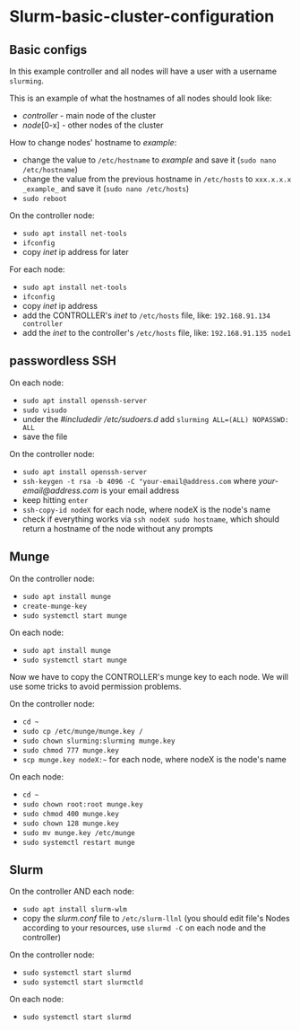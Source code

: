 # Slurm-basic-cluster-configuration

## Basic configs
In this example controller and all nodes will have a user with a username `slurming`.

This is an example of what the hostnames of all nodes should look like:
- _controller_ - main node of the cluster
- _node_[0-x] - other nodes of the cluster

How to change nodes' hostname to _example_:
- change the value to `/etc/hostname` to _example_ and save it (`sudo nano /etc/hostname`)
- change the value from the previous hostname in `/etc/hosts` to `xxx.x.x.x _example_` and save it (`sudo nano /etc/hosts`)
- `sudo reboot`

On the controller node:
- `sudo apt install net-tools`
- `ifconfig`
- copy _inet_ ip address for later

For each node:
- `sudo apt install net-tools`
- `ifconfig`
- copy _inet_ ip address
- add the CONTROLLER's _inet_ to `/etc/hosts` file, like: `192.168.91.134 controller`
- add the _inet_ to the controller's `/etc/hosts` file, like: `192.168.91.135 node1`


## passwordless SSH
On each node:
- `sudo apt install openssh-server`
- `sudo visudo`
- under the _#includedir /etc/sudoers.d_ add `slurming ALL=(ALL) NOPASSWD: ALL`
- save the file

On the controller node:
- `sudo apt install openssh-server`
- `ssh-keygen -t rsa -b 4096 -C "your-email@address.com` where _your-email@address.com_ is your email address
- keep hitting `enter`
- `ssh-copy-id nodeX` for each node, where nodeX is the node's name
- check if everything works via `ssh nodeX sudo hostname`, which should return a hostname of the node without any prompts


## Munge
On the controller node:
- `sudo apt install munge`
- `create-munge-key`
- `sudo systemctl start munge`

On each node:
- `sudo apt install munge`
- `sudo systemctl start munge`

Now we have to copy the CONTROLLER's munge key to each node. We will use some tricks to avoid permission problems.

On the controller node:
- `cd ~`
- `sudo cp /etc/munge/munge.key /`
- `sudo chown slurming:slurming munge.key`
- `sudo chmod 777 munge.key`
- `scp munge.key nodeX:~` for each node, where nodeX is the node's name

On each node:
- `cd ~`
- `sudo chown root:root munge.key`
- `sudo chmod 400 munge.key`
- `sudo chown 128 munge.key`
- `sudo mv munge.key /etc/munge`
- `sudo systemctl restart munge`


## Slurm
On the controller AND each node: 
- `sudo apt install slurm-wlm`
- copy the _slurm.conf_ file to `/etc/slurm-llnl` (you should edit file's Nodes according to your resources, use `slurmd -C` on each node and the controller)

On the controller node:
- `sudo systemctl start slurmd`
- `sudo systemctl start slurmctld`

On each node:
- `sudo systemctl start slurmd`

